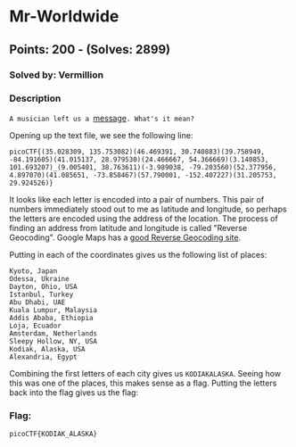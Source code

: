 # Mr-Worldwide
## Points: 200 - (Solves: 2899)
### Solved by: Vermillion

### Description

`A musician left us a `[message](message.txt)`. What's it mean?`

Opening up the text file, we see the following line:

`picoCTF{(35.028309, 135.753082)(46.469391, 30.740883)(39.758949, -84.191605)(41.015137, 28.979530)(24.466667, 54.366669)(3.140853, 101.693207)_(9.005401, 38.763611)(-3.989038, -79.203560)(52.377956, 4.897070)(41.085651, -73.858467)(57.790001, -152.407227)(31.205753, 29.924526)}`

It looks like each letter is encoded into a pair of numbers. This pair of numbers immediately stood out to me as latitude and longitude, so perhaps the letters are encoded using the address of the location. The process of finding an address from latitude and longitude is called "Reverse Geocoding". Google Maps has a [good Reverse Geocoding site](https://developers-dot-devsite-v2-prod.appspot.com/maps/documentation/javascript/examples/geocoding-reverse).

Putting in each of the coordinates gives us the following list of places:

```
Kyoto, Japan
Odessa, Ukraine
Dayton, Ohio, USA
Istanbul, Turkey
Abu Dhabi, UAE
Kuala Lumpur, Malaysia
Addis Ababa, Ethiopia
Loja, Ecuador
Amsterdam, Netherlands
Sleepy Hollow, NY, USA
Kodiak, Alaska, USA
Alexandria, Egypt
```
Combining the first letters of each city gives us `KODIAKALASKA`. Seeing how this was one of the places, this makes sense as a flag. Putting the letters back into the flag gives us the flag:

### Flag:
`picoCTF{KODIAK_ALASKA}`

